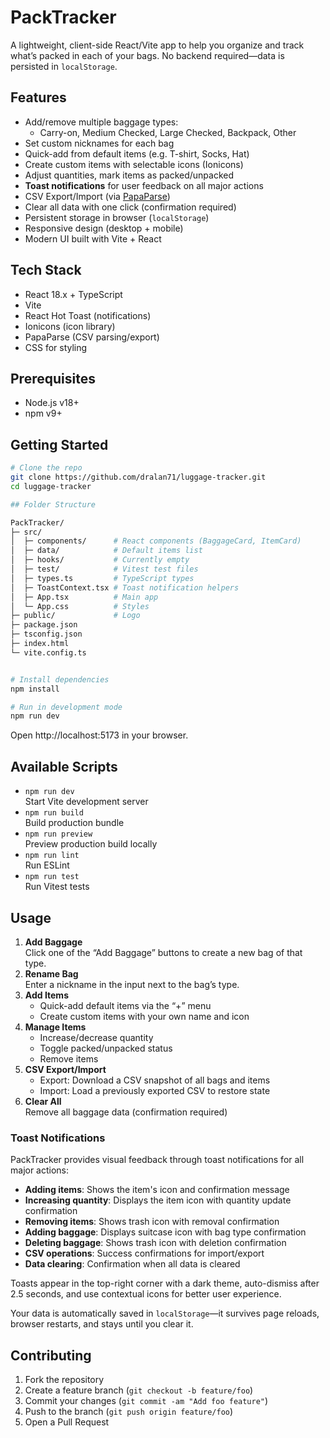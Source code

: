 # PackTracker

A lightweight, client-side React/Vite app to help you organize and track what’s packed in each of your bags. No backend required—data is persisted in `localStorage`.

## Features

- Add/remove multiple baggage types:
  - Carry-on, Medium Checked, Large Checked, Backpack, Other
- Set custom nicknames for each bag
- Quick-add from default items (e.g. T-shirt, Socks, Hat)
- Create custom items with selectable icons (Ionicons)
- Adjust quantities, mark items as packed/unpacked
- **Toast notifications** for user feedback on all major actions
- CSV Export/Import (via [PapaParse](https://www.papaparse.com/))
- Clear all data with one click (confirmation required)
- Persistent storage in browser (`localStorage`)
- Responsive design (desktop + mobile)
- Modern UI built with Vite + React

## Tech Stack

- React 18.x + TypeScript
- Vite
- React Hot Toast (notifications)
- Ionicons (icon library)
- PapaParse (CSV parsing/export)
- CSS for styling

## Prerequisites

- Node.js v18+
- npm v9+

## Getting Started

```bash
# Clone the repo
git clone https://github.com/dralan71/luggage-tracker.git
cd luggage-tracker

## Folder Structure

PackTracker/
├─ src/
│  ├─ components/      # React components (BaggageCard, ItemCard)
│  ├─ data/            # Default items list
│  ├─ hooks/           # Currently empty
│  ├─ test/            # Vitest test files
│  ├─ types.ts         # TypeScript types
│  ├─ ToastContext.tsx # Toast notification helpers
│  ├─ App.tsx          # Main app
│  └─ App.css          # Styles
├─ public/             # Logo
├─ package.json
├─ tsconfig.json
├─ index.html
└─ vite.config.ts


# Install dependencies
npm install

# Run in development mode
npm run dev
```

Open http://localhost:5173 in your browser.

## Available Scripts

- `npm run dev`  
  Start Vite development server
- `npm run build`  
  Build production bundle
- `npm run preview`  
  Preview production build locally
- `npm run lint`  
  Run ESLint
- `npm run test`  
  Run Vitest tests

## Usage

1. **Add Baggage**  
   Click one of the “Add Baggage” buttons to create a new bag of that type.
2. **Rename Bag**  
   Enter a nickname in the input next to the bag’s type.
3. **Add Items**
   - Quick-add default items via the “+” menu
   - Create custom items with your own name and icon
4. **Manage Items**
   - Increase/decrease quantity
   - Toggle packed/unpacked status
   - Remove items
5. **CSV Export/Import**
   - Export: Download a CSV snapshot of all bags and items
   - Import: Load a previously exported CSV to restore state
6. **Clear All**  
   Remove all baggage data (confirmation required)

### Toast Notifications

PackTracker provides visual feedback through toast notifications for all major actions:

- **Adding items**: Shows the item's icon and confirmation message
- **Increasing quantity**: Displays the item icon with quantity update confirmation
- **Removing items**: Shows trash icon with removal confirmation
- **Adding baggage**: Displays suitcase icon with bag type confirmation
- **Deleting baggage**: Shows trash icon with deletion confirmation
- **CSV operations**: Success confirmations for import/export
- **Data clearing**: Confirmation when all data is cleared

Toasts appear in the top-right corner with a dark theme, auto-dismiss after 2.5 seconds, and use contextual icons for better user experience.

Your data is automatically saved in `localStorage`—it survives page reloads, browser restarts, and stays until you clear it.

## Contributing

1.  Fork the repository
2.  Create a feature branch (`git checkout -b feature/foo`)
3.  Commit your changes (`git commit -am "Add foo feature"`)
4.  Push to the branch (`git push origin feature/foo`)
5.  Open a Pull Request
